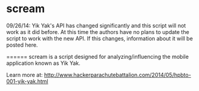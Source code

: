 scream
======
09/26/14: Yik Yak's API has changed significantly and this script will not work as it did before. At this time the authors have no plans to update the script to work with the new API. If this changes, information about it will be posted here.


======
scream is a script designed for analyzing/influencing the mobile application known as Yik Yak.

Learn more at: http://www.hackerparachutebattalion.com/2014/05/hpbto-001-yik-yak.html
